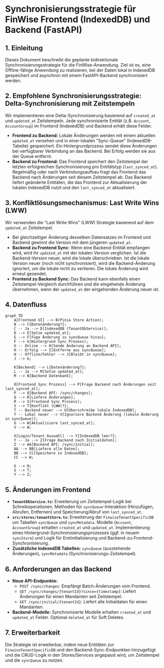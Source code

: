 # Synchronisierungsstrategie für FinWise Frontend (IndexedDB) und Backend (FastAPI)

## 1. Einleitung

Dieses Dokument beschreibt die geplante bidirektionale Synchronisierungsstrategie für die FinWise-Anwendung. Ziel ist es, eine Offline-fähige Anwendung zu realisieren, bei der Daten lokal in IndexedDB gespeichert und asynchron mit einem FastAPI-Backend synchronisiert werden.

## 2. Empfohlene Synchronisierungsstrategie: Delta-Synchronisierung mit Zeitstempeln

Wir implementieren eine Delta-Synchronisierung basierend auf `created_at` und `updated_at` Zeitstempeln. Jede synchronisierte Entität (z.B. `Account`, `AccountGroup`) im Frontend (IndexedDB) und Backend erhält diese Felder.

*   **Frontend zu Backend:** Lokale Änderungen werden mit einem aktuellen `updated_at` versehen und in einer lokalen "Sync-Queue" (IndexedDB-Tabelle) gespeichert. Ein Hintergrundprozess sendet diese Änderungen bei verfügbarer Verbindung an das Backend. Bei Erfolg werden sie aus der Queue entfernt.
*   **Backend zu Frontend:** Das Frontend speichert den Zeitstempel der letzten erfolgreichen Synchronisierung pro Entitätstyp (`last_synced_at`). Regelmäßig oder nach Verbindungsaufbau fragt das Frontend das Backend nach Änderungen seit diesem Zeitstempel ab. Das Backend liefert geänderte Entitäten, die das Frontend zur Aktualisierung der lokalen IndexedDB nutzt und den `last_synced_at` aktualisiert.

## 3. Konfliktlösungsmechanismus: Last Write Wins (LWW)

Wir verwenden die "Last Write Wins" (LWW) Strategie basierend auf dem `updated_at` Zeitstempel.

*   Bei gleichzeitiger Änderung desselben Datensatzes im Frontend und Backend gewinnt die Version mit dem jüngeren `updated_at`.
*   **Backend zu Frontend Sync:** Wenn eine Backend-Entität empfangen wird, wird ihr `updated_at` mit der lokalen Version verglichen. Ist die Backend-Version neuer, wird die lokale überschrieben. Ist die lokale Version neuer (noch nicht synchronisiert), wird die Backend-Änderung ignoriert, um die lokale nicht zu verlieren. Die lokale Änderung wird erneut gesendet.
*   **Frontend zu Backend Sync:** Das Backend kann ebenfalls einen Zeitstempel-Vergleich durchführen und die eingehende Änderung übernehmen, wenn der `updated_at` der eingehenden Änderung neuer ist.

## 4. Datenfluss

```mermaid
graph TD
    A[Frontend UI] --> B(Pinia Store Action);
    B --> C{Datenänderung?};
    C -- Ja --> D[IndexedDB (TenantDbService)];
    D --> E[Setze updated_at];
    E --> F[Füge Änderung zu syncQueue hinzu];
    F --> G(Hintergrund Sync Prozess);
    G -- Online --> H[Sende Änderung an Backend API];
    H -- Erfolg --> I[Entferne aus syncQueue];
    H -- Offline/Fehler --> J[Bleibt in syncQueue];
    J --> G;

    K[Backend] --> L{Datenänderung?};
    L -- Ja --> M[Setze updated_at];
    M --> N[Backend Datenbank];

    O[Frontend Sync Prozess] --> P[Frage Backend nach Änderungen seit last_synced_at];
    P --> Q[Backend API: /sync/changes];
    Q --> R[Liefere Änderungen];
    R --> S[Frontend Sync Prozess];
    S --> T{Konflikt (LWW)?};
    T -- Backend neuer --> U[Überschreibe lokale IndexedDB];
    T -- Lokal neuer --> V[Ignoriere Backend Änderung (lokale Änderung in syncQueue)];
    U --> W[Aktualisiere last_synced_at];
    V --> W;

    X[Login/Tenant Auswahl] --> Y{IndexedDB leer?};
    Y -- Ja --> Z[Frage Backend nach Initialdaten];
    Z --> AA[Backend API: /sync/initial];
    AA --> BB[Liefere alle Daten];
    BB --> CC[Speichere in IndexedDB];
    CC --> W;

    G --> H;
    S --> T;
    Y --> Z;
```

## 5. Änderungen im Frontend

*   **`TenantDbService.ts`:** Erweiterung um Zeitstempel-Logik bei Schreiboperationen, Methoden für `syncQueue`-Interaktion (Hinzufügen, Abrufen, Entfernen) und Speicherung/Abruf von `last_synced_at`.
*   **`src/stores/tenantStore.ts`:** Erweiterung der `FinwiseTenantSpecificDB` um Tabellen `syncQueue` und `syncMetadata`. Modelle (`Account`, `AccountGroup`) erhalten `created_at` und `updated_at`. Implementierung eines Hintergrund-Synchronisierungsprozesses (ggf. in neuem `syncStore`) und Logik für Erstinitialisierung und Backend-zu-Frontend-Synchronisierung.
*   **Zusätzliche IndexedDB Tabellen:** `syncQueue` (ausstehende Änderungen), `syncMetadata` (Synchronisierungs-Zeitstempel).

## 6. Anforderungen an das Backend

*   **Neue API-Endpunkte:**
    *   `POST /sync/changes`: Empfängt Batch-Änderungen vom Frontend.
    *   `GET /sync/changes/{tenantId}?since={timestamp}`: Liefert Änderungen für einen Mandanten seit Zeitstempel.
    *   `GET /sync/initial/{tenantId}`: Liefert alle Initialdaten für einen Mandanten.
*   **Backend-Modelle:** Synchronisierte Modelle erhalten `created_at` und `updated_at` Felder. Optional `deleted_at` für Soft Deletes.

## 7. Erweiterbarkeit

Die Strategie ist erweiterbar, indem neue Entitäten zur `FinwiseTenantSpecificDB` und den Backend-Sync-Endpunkten hinzugefügt und die CRUD-Logik in den Stores/Services angepasst wird, um Zeitstempel und die `syncQueue` zu nutzen.
